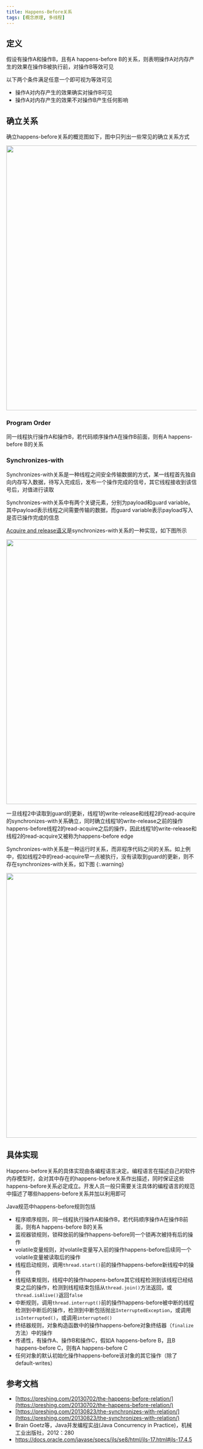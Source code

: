 ```yaml
---
title: Happens-Before关系
tags: [概念原理, 多线程]
---
```


## 定义

假设有操作A和操作B，且有A happens-before B的关系，则表明操作A对内存产生的效果在操作B被执行前，对操作B等效可见

以下两个条件满足任意一个即可视为等效可见
* 操作A对内存产生的效果确实对操作B可见
* 操作A对内存产生的效果不对操作B产生任何影响

## 确立关系

确立happens-before关系的概览图如下，图中只列出一些常见的确立关系方式

<img src="https://oliver-blog.oss-cn-shenzhen.aliyuncs.com/20230414145627.png" width="700px" />

### Program Order

同一线程执行操作A和操作B，若代码顺序操作A在操作B前面，则有A happens-before B的关系

### Synchronizes-with

Synchronizes-with关系是一种线程之间安全传输数据的方式，某一线程首先独自向内存写入数据，待写入完成后，发布一个操作完成的信号，其它线程接收到该信号后，对值进行读取

Synchronizes-with关系中有两个关键元素，分别为payload和guard variable。其中payload表示线程之间需要传输的数据，而guard variable表示payload写入是否已操作完成的信息

[Acquire and release语义](https://blog.oliverclio.com/2023/02/24/Acquire-and-Release%E8%AF%AD%E4%B9%89.html#acquire-and-release%E8%AF%AD%E4%B9%89%E5%AE%9E%E7%8E%B0%E7%BA%BF%E7%A8%8B%E9%97%B4%E4%BF%A1%E6%81%AF%E4%BC%A0%E9%80%92)是synchronizes-with关系的一种实现，如下图所示

<img src="https://oliver-blog.oss-cn-shenzhen.aliyuncs.com/20230414161115.png" width="700px" />

一旦线程2中读取到guard的更新，线程1的write-release和线程2的read-acquire的synchronizes-with关系确立，同时确立线程1的write-release之前的操作happens-before线程2的read-acquire之后的操作，因此线程1的write-release和线程2的read-acquire又被称为happens-before edge


Synchronizes-with关系是一种运行时关系，而非程序代码之间的关系。如上例中，假如线程2中的read-acquire早一点被执行，没有读取到guard的更新，则不存在synchronizes-with关系，如下图
{:.warning}

<img src="https://oliver-blog.oss-cn-shenzhen.aliyuncs.com/20230415023433.png" width="700px" />

## 具体实现

Happens-before关系的具体实现由各编程语言决定。编程语言在描述自己的软件内存模型时，会对其中存在的happens-before关系作出描述，同时保证这些happens-before关系必定成立。开发人员一般只需要关注具体的编程语言的规范中描述了哪些happens-before关系并加以利用即可

Java规范中happens-before规则包括
* 程序顺序规则，同一线程执行操作A和操作B，若代码顺序操作A在操作B前面，则有A happens-before B的关系
* 监视器锁规则，锁释放前的操作happens-before同一个锁再次被持有后的操作
* volatile变量规则，对volatile变量写入前的操作happens-before后续同一个volatile变量被读取后的操作
* 线程启动规则，调用`thread.start()`前的操作happens-before新线程中的操作
* 线程结束规则，线程中的操作happens-before其它线程检测到该线程已经结束之后的操作，检测到线程结束包括从`thread.join()`方法返回，或`thread.isAlive()`返回`false`
* 中断规则，调用`thread.interrupt()`前的操作happens-before被中断的线程检测到中断后的操作，检测到中断包括抛出`InterruptedException`，或调用`isInterrupted()`，或调用`interrupted()`
* 终结器规则，对象构造函数中的操作happens-before对象终结器（`finalize`方法）中的操作
* 传递性，有操作A、操作B和操作C，假如A happens-before B，且B happens-before C，则有A happens-before C
* 任何对象的默认初始化操作happens-before该对象的其它操作（除了default-writes）

## 参考文档

* [https://preshing.com/20130702/the-happens-before-relation/](https://preshing.com/20130702/the-happens-before-relation/)
* [https://preshing.com/20130823/the-synchronizes-with-relation/](https://preshing.com/20130823/the-synchronizes-with-relation/)
* Brain Goetz等，Java并发编程实战(Java Concurrency in Practice)，机械工业出版社，2012：280
* https://docs.oracle.com/javase/specs/jls/se8/html/jls-17.html#jls-17.4.5